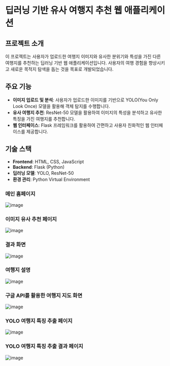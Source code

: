 # 딥러닝 기반 유사 여행지 추천 웹 애플리케이션

## 프로젝트 소개
이 프로젝트는 사용자가 업로드한 여행지 이미지와 유사한 분위기와 특성을 가진 다른 여행지를 추천하는 딥러닝 기반 웹 애플리케이션입니다. 사용자의 여행 경험을 향상시키고 새로운 목적지 탐색을 돕는 것을 목표로 개발되었습니다.

## 주요 기능
- **이미지 업로드 및 분석**: 사용자가 업로드한 이미지를 기반으로 YOLO(You Only Look Once) 모델을 활용해 객체 탐지를 수행합니다.
- **유사 여행지 추천**: ResNet-50 모델을 활용하여 이미지의 특성을 분석하고 유사한 특징을 가진 여행지를 추천합니다.
- **웹 인터페이스**: Flask 프레임워크를 활용하여 간편하고 사용자 친화적인 웹 인터페이스를 제공합니다.

## 기술 스택
- **Frontend**: HTML, CSS, JavaScript
- **Backend**: Flask (Python)
- **딥러닝 모델**: YOLO, ResNet-50
- **환경 관리**: Python Virtual Environment


### 메인 홈페이지


![image](https://github.com/user-attachments/assets/c835b7bd-b9a5-446d-9c1e-741fec9119d1)


### 이미지 유사 추천 페이지


![image](https://github.com/user-attachments/assets/867b5317-57ea-4be3-98ab-a905edb15943)


### 결과 화면


![image](https://github.com/user-attachments/assets/414721f5-417a-4a54-b56f-58670f66f95a)


### 여행지 설명


![image](https://github.com/user-attachments/assets/a6384f5c-a24f-4d9c-b1f4-c005ef95531c)



### 구글 API를 활용한 여행지 지도 화면


![image](https://github.com/user-attachments/assets/759db5e2-d2eb-4257-8246-c90d8a82fe5b)


### YOLO 여행지 특징 추출 페이지


![image](https://github.com/user-attachments/assets/f371ed4a-99ea-4841-a10d-b0f8d680d7e4)


### YOLO 여행지 특징 추출 결과 페이지


![image](https://github.com/user-attachments/assets/6f51e3cb-7a75-446a-81a0-f5b6cafbe1c5)


